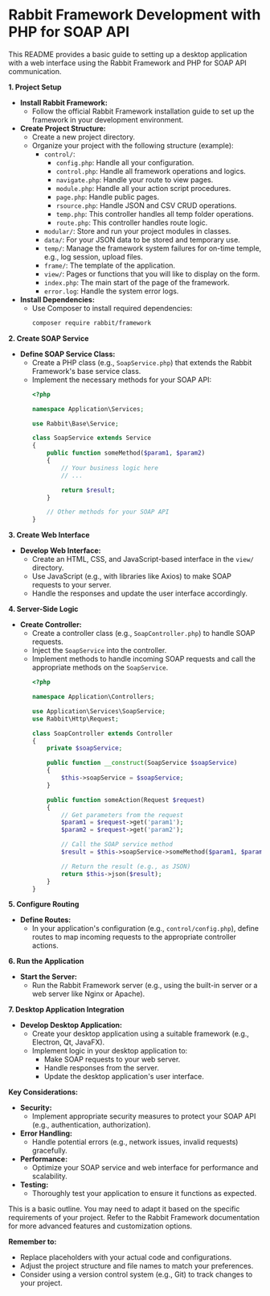 # Rabbit Framework Development with PHP for SOAP API

This README provides a basic guide to setting up a desktop application with a web interface using the Rabbit Framework and PHP for SOAP API communication. 

**1. Project Setup**

* **Install Rabbit Framework:**
    - Follow the official Rabbit Framework installation guide to set up the framework in your development environment.
* **Create Project Structure:**
    - Create a new project directory.
    - Organize your project with the following structure (example):
        - `control/`:
            - `config.php`: Handle all your configuration.
            - `control.php`: Handle all framework operations and logics.
            - `navigate.php`: Handle your route to view pages.
            - `module.php`: Handle all your action script procedures.
            - `page.php`: Handle public pages.
            - `rsource.php`: Handle JSON and CSV CRUD operations.
            - `temp.php`: This controller handles all temp folder operations.
            - `route.php`: This controller handles route logic.
        - `modular/`: Store and run your project modules in classes.
        - `data/`: For your JSON data to be stored and temporary use.
        - `temp/`: Manage the framework system failures for on-time temple, e.g., log session, upload files.
        - `frame/`: The template of the application.
        - `view/`: Pages or functions that you will like to display on the form.
        - `index.php`: The main start of the page of the framework.
        - `error.log`: Handle the system error logs.
* **Install Dependencies:**
    - Use Composer to install required dependencies:
        ```bash
        composer require rabbit/framework 
        ```

**2. Create SOAP Service**

* **Define SOAP Service Class:**
    - Create a PHP class (e.g., `SoapService.php`) that extends the Rabbit Framework's base service class.
    - Implement the necessary methods for your SOAP API:
        ```php
        <?php

        namespace Application\Services;

        use Rabbit\Base\Service;

        class SoapService extends Service
        {
            public function someMethod($param1, $param2)
            {
                // Your business logic here
                // ...

                return $result; 
            }

            // Other methods for your SOAP API
        }
        ```

**3. Create Web Interface**

* **Develop Web Interface:**
    - Create an HTML, CSS, and JavaScript-based interface in the `view/` directory.
    - Use JavaScript (e.g., with libraries like Axios) to make SOAP requests to your server.
    - Handle the responses and update the user interface accordingly.

**4. Server-Side Logic**

* **Create Controller:**
    - Create a controller class (e.g., `SoapController.php`) to handle SOAP requests.
    - Inject the `SoapService` into the controller.
    - Implement methods to handle incoming SOAP requests and call the appropriate methods on the `SoapService`.
        ```php
        <?php

        namespace Application\Controllers;

        use Application\Services\SoapService;
        use Rabbit\Http\Request;

        class SoapController extends Controller
        {
            private $soapService;

            public function __construct(SoapService $soapService)
            {
                $this->soapService = $soapService;
            }

            public function someAction(Request $request)
            {
                // Get parameters from the request
                $param1 = $request->get('param1');
                $param2 = $request->get('param2');

                // Call the SOAP service method
                $result = $this->soapService->someMethod($param1, $param2);

                // Return the result (e.g., as JSON)
                return $this->json($result);
            }
        }
        ```

**5. Configure Routing**

* **Define Routes:**
    - In your application's configuration (e.g., `control/config.php`), define routes to map incoming requests to the appropriate controller actions.

**6. Run the Application**

* **Start the Server:**
    - Run the Rabbit Framework server (e.g., using the built-in server or a web server like Nginx or Apache).

**7. Desktop Application Integration**

* **Develop Desktop Application:**
    - Create your desktop application using a suitable framework (e.g., Electron, Qt, JavaFX).
    - Implement logic in your desktop application to:
        - Make SOAP requests to your web server.
        - Handle responses from the server.
        - Update the desktop application's user interface.

**Key Considerations:**

* **Security:**
    - Implement appropriate security measures to protect your SOAP API (e.g., authentication, authorization).
* **Error Handling:**
    - Handle potential errors (e.g., network issues, invalid requests) gracefully.
* **Performance:**
    - Optimize your SOAP service and web interface for performance and scalability.
* **Testing:**
    - Thoroughly test your application to ensure it functions as expected.

This is a basic outline. You may need to adapt it based on the specific requirements of your project. Refer to the Rabbit Framework documentation for more advanced features and customization options.

**Remember to:**

* Replace placeholders with your actual code and configurations.
* Adjust the project structure and file names to match your preferences.
* Consider using a version control system (e.g., Git) to track changes to your project.
